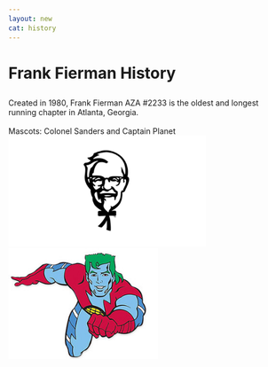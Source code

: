 ```yaml
---
layout: new
cat: history
---
```


<h1>

Frank Fierman History<br>

</h1>
<p>  
Created in 1980, Frank Fierman AZA #2233 is the oldest and longest running chapter in Atlanta, Georgia.<br>
<br>
Mascots: Colonel Sanders and Captain Planet <br>
<img src="/history/fiermanks1.jpeg" height="200px"  />
<img src="captain-planet2_8052.jpg" height="200px" /><br>
</p>
